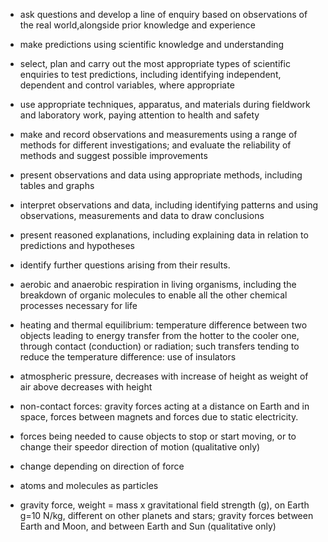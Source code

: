 - ask questions and develop a line of enquiry based on observations of the real world,alongside prior knowledge and experience
- make predictions using scientific knowledge and understanding
- select, plan and carry out the most appropriate types of scientific enquiries to test predictions, including identifying independent, dependent and control variables, where appropriate
- use appropriate techniques, apparatus, and materials during fieldwork and laboratory work, paying attention to health and safety
- make and record observations and measurements using a range of methods for different investigations; and evaluate the reliability of methods and suggest possible improvements
- present observations and data using appropriate methods, including tables and graphs
- interpret observations and data, including identifying patterns and using observations, measurements and data to draw conclusions
- present reasoned explanations, including explaining data in relation to predictions and hypotheses
- identify further questions arising from their results. 

- aerobic and anaerobic respiration in living organisms, including the breakdown of organic molecules to enable all the other chemical processes necessary for life
- heating and thermal equilibrium: temperature difference between two objects leading to energy transfer from the hotter to the cooler one, through contact (conduction) or radiation; such transfers tending to reduce the temperature difference: use of insulators
- atmospheric pressure, decreases with increase of height as weight of air above
decreases with height
- non-contact forces: gravity forces acting at a distance on Earth and in space, forces between magnets and forces due to static electricity.
- forces being needed to cause objects to stop or start moving, or to change their speedor direction of motion (qualitative only)
- change depending on direction of force
- atoms and molecules as particles
- gravity force, weight = mass x gravitational field strength (g), on Earth g=10 N/kg, different on other planets and stars; gravity forces between Earth and Moon, and between Earth and Sun (qualitative only)
